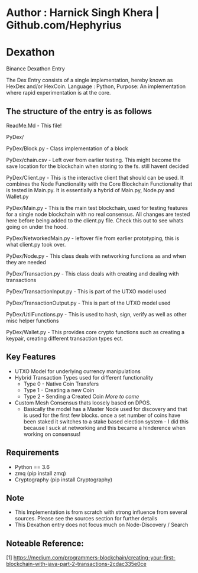 # Author : Harnick Singh Khera | Github.com/Hephyrius

# Dexathon
Binance Dexathon Entry

The Dex Entry consists of a single implementation, hereby known as HexDex and/or HexCoin. 
Language : Python, Purpose: An implementation where rapid experimentation is at the core.

## The structure of the entry is as follows

ReadMe.Md - This file!

PyDex/

PyDex/Block.py - Class implementation of a block

PyDex/chain.csv - Left over from earlier testing. This might become the save location for the blockchain when storing to the fs. still havent decided

PyDex/Client.py - This is the interactive client that should can be used. It combines the Node Functionality with the Core Blockchain Functionality that is tested in Main.py. It is essentially a hybrid of Main.py, Node.py and Wallet.py

PyDex/Main.py - This is the main test blockchain, used for testing features for a single node blockchain with no real consensus. All changes are tested here before being added to the client.py file. Check this out to see whats going on under the hood.

PyDex/NetworkedMain.py - leftover file from earlier prototyping, this is what client.py took over.

PyDex/Node.py - This class deals with networking functions as and when they are needed

PyDex/Transaction.py - This class deals with creating and dealing with transactions

PyDex/TransactionInput.py - This is part of the UTXO model used

PyDex/TransactionOutput.py - This is part of the UTXO model used

PyDex/UtilFunctions.py - This is used to hash, sign, verify as well as other misc helper functions

PyDex/Wallet.py - This provides core crypto functions such as creating a keypair, creating different transaction types ect.


## Key Features

* UTXO Model for underlying currency manipulations
* Hybrid Transaction Types used for different functionality
	* Type 0 - Native Coin Transfers
	* Type 1 - Creating a new Coin
	* Type 2 - Sending a Created Coin
	*More to come*
* Custom Mesh Consensus thats loosely based on DPOS.
	* Basically the model has a Master Node used for discovery and that is used for the first few blocks. once a set number of coins have been staked it switches to a stake based election system - I did this because I suck at networking and this became a hinderence when working on consensus!


## Requirements

* Python == 3.6
* zmq (pip install zmq)
* Cryptography (pip install Cryptography)

## Note 

* This Implementation is from scratch with strong influence from several sources. Please see the sources section for further details
* This Dexathon entry does not focus much on Node-Discovery / Search 

## Noteable Reference:
[1] https://medium.com/programmers-blockchain/creating-your-first-blockchain-with-java-part-2-transactions-2cdac335e0ce